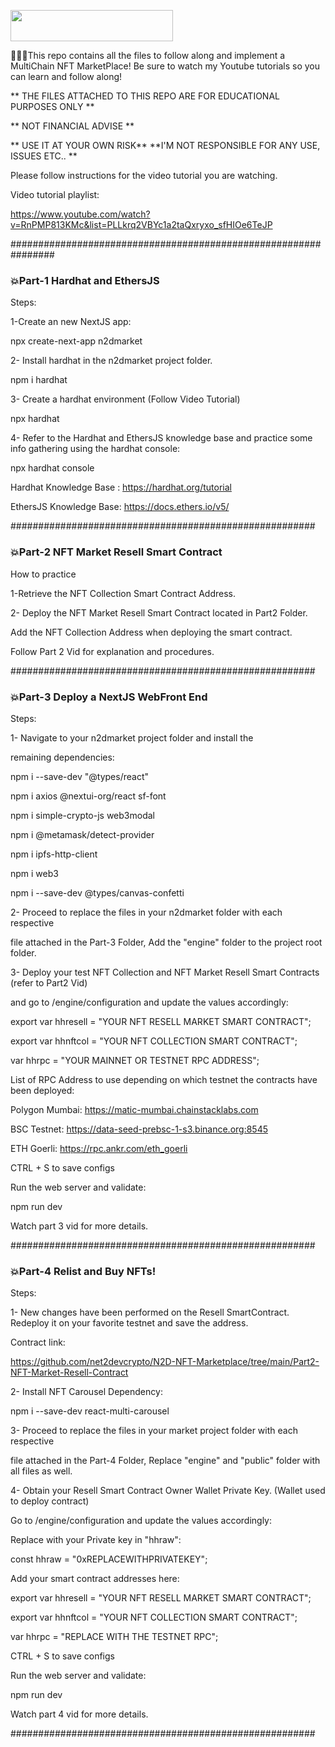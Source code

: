 <a href="http://youtube.a3b.io" target="_blank"><img src="https://github.com/net2devcrypto/N2D-NFT-Marketplace/blob/main/n2DMarket.png" width="260" height="50"></a>

🚀👩‍🚀This repo contains all the files to follow along and implement a MultiChain NFT MarketPlace! Be sure to watch my Youtube tutorials so you can learn and follow along!

** THE FILES ATTACHED TO THIS REPO ARE FOR EDUCATIONAL PURPOSES ONLY **

** NOT FINANCIAL ADVISE **

** USE IT AT YOUR OWN RISK** **I'M NOT RESPONSIBLE FOR ANY USE, ISSUES ETC.. **

Please follow instructions for the video tutorial you are watching.

Video tutorial playlist:

https://www.youtube.com/watch?v=RnPMP813KMc&list=PLLkrq2VBYc1a2taQxryxo_sfHIOe6TeJP

################################################################

<h3>💥Part-1 Hardhat and EthersJS</h3>

Steps:

1-Create an new NextJS app:

npx create-next-app n2dmarket

2- Install hardhat in the n2dmarket project folder.

npm i hardhat

3- Create a hardhat environment (Follow Video Tutorial)

npx hardhat

4- Refer to the Hardhat and EthersJS knowledge base and 
practice some info gathering using the hardhat console:

npx hardhat console

Hardhat Knowledge Base : https://hardhat.org/tutorial

EthersJS Knowledge Base: https://docs.ethers.io/v5/

#######################################################

<h3>💥Part-2 NFT Market Resell Smart Contract</h3>

How to practice

1-Retrieve the NFT Collection Smart Contract Address.

2- Deploy the NFT Market Resell Smart Contract located in Part2 Folder.

Add the NFT Collection Address when deploying the smart contract.

Follow Part 2 Vid for explanation and procedures.

#######################################################

<h3>💥Part-3 Deploy a NextJS WebFront End</h3>

Steps:

1- Navigate to your n2dmarket project folder and install the

remaining dependencies:

npm i --save-dev "@types/react"

npm i axios @nextui-org/react sf-font

npm i simple-crypto-js web3modal

npm i @metamask/detect-provider

npm i ipfs-http-client

npm i web3

npm i --save-dev @types/canvas-confetti


2- Proceed to replace the files in your n2dmarket folder with each respective

file attached in the Part-3 Folder, Add the "engine" folder to the project root folder.

3- Deploy your test NFT Collection and NFT Market Resell Smart Contracts (refer to Part2 Vid)

and go to /engine/configuration and update the values accordingly:

export var hhresell = "YOUR NFT RESELL MARKET SMART CONTRACT";

export var hhnftcol = "YOUR NFT COLLECTION SMART CONTRACT";

var hhrpc = "YOUR MAINNET OR TESTNET RPC ADDRESS";

List of RPC Address to use depending on which testnet the contracts have been deployed:

Polygon Mumbai: https://matic-mumbai.chainstacklabs.com

BSC Testnet: https://data-seed-prebsc-1-s3.binance.org:8545

ETH Goerli: https://rpc.ankr.com/eth_goerli

CTRL + S to save configs

Run the web server and validate:

npm run dev

Watch part 3 vid for more details.

#######################################################

<h3>💥Part-4 Relist and Buy NFTs!</h3>

Steps:

1- New changes have been performed on the Resell SmartContract.
Redeploy it on your favorite testnet and save the address.

Contract link: 

https://github.com/net2devcrypto/N2D-NFT-Marketplace/tree/main/Part2-NFT-Market-Resell-Contract

2- Install NFT Carousel Dependency:

npm i --save-dev react-multi-carousel

3- Proceed to replace the files in your market project folder with each respective

file attached in the Part-4 Folder, Replace "engine" and "public" folder with all files as well.

4- Obtain your Resell Smart Contract Owner Wallet Private Key. (Wallet used to deploy contract)

Go to /engine/configuration and update the values accordingly:

Replace with your Private key in "hhraw":

const hhraw = "0xREPLACEWITHPRIVATEKEY";

Add your smart contract addresses here:

export var hhresell = "YOUR NFT RESELL MARKET SMART CONTRACT";

export var hhnftcol = "YOUR NFT COLLECTION SMART CONTRACT";

var hhrpc = "REPLACE WITH THE TESTNET RPC";

CTRL + S to save configs

Run the web server and validate:

npm run dev

Watch part 4 vid for more details.

#######################################################
